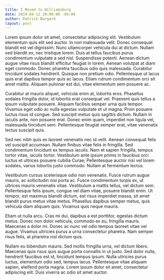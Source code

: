 ```yaml
---
title: I Moved to Williamsburg
date: 2019-04-12 20:00:00 -04:00
author: Patrick Burgard
layout: post
---
```


Lorem ipsum dolor sit amet, consectetur adipiscing elit. Vestibulum elementum quis elit sed auctor. In non malesuada velit. Donec consequat blandit est vel dignissim. Nunc ullamcorper vehicula dui at dictum. Nullam sed blandit ex, nec tristique lorem. Duis at tellus faucibus purus condimentum vulputate a sed nisl. Suspendisse potenti. Aenean dictum augue vitae risus blandit efficitur feugiat in lorem. Aenean volutpat at diam eget commodo. Donec pharetra faucibus odio quis malesuada. Curabitur tincidunt sodales hendrerit. Quisque non pretium odio. Pellentesque ut lacus quis erat dapibus tempor quis ac lacus. Etiam rutrum condimentum orci sit amet mattis. Aliquam pulvinar est dui, vitae elementum sem posuere ac.

Curabitur at mauris aliquet, vehicula enim at, lobortis eros. Phasellus sodales fringilla dolor, id lobortis erat consequat vel. Praesent quis tellus a ipsum vulputate posuere. Aliquam facilisis semper urna quis tempor. Vivamus eget odio ac nulla egestas vulputate et ut magna. Proin posuere luctus risus id congue. Sed suscipit metus quis sagittis dictum. Nullam in iaculis ante, non posuere erat. Donec enim quam, imperdiet non ligula vel, malesuada tincidunt sem. Pellentesque feugiat semper erat, vitae venenatis lectus suscipit quis.

Sed nec nibh quis ex laoreet venenatis nec id velit. Aenean consequat felis vel suscipit accumsan. Nullam finibus vitae felis in fringilla. Sed condimentum tincidunt ex tempus iaculis. Nam et sapien fringilla, tempus tortor vitae, iaculis tortor. Vestibulum ante ipsum primis in faucibus orci luctus et ultrices posuere cubilia Curae; Pellentesque auctor nisi vel lorem sodales, varius lobortis justo commodo. Nullam at fermentum lectus.

Vestibulum cursus scelerisque odio non venenatis. Fusce rutrum augue mauris, ac sollicitudin nisi porta ac. Fusce condimentum turpis ex, ut ultrices mauris venenatis vitae. Vestibulum a mattis tellus, vel dictum sem. Pellentesque felis ipsum, congue vel diam vitae, posuere blandit enim. Ut tempor, est maximus blandit dictum, est risus imperdiet massa, sit amet blandit purus metus vitae metus. Phasellus dapibus semper metus, quis vehicula diam aliquam quis. Vivamus quis neque mauris.

Etiam ut nulla arcu. Cras mi dui, dapibus a est porttitor, egestas dictum metus. Donec non dolor vehicula, commodo ex eu, fringilla mauris. Maecenas a dolor mi. Donec ac nunc vel odio tempus laoreet vitae vel augue. Vivamus ultricies purus a urna consectetur pharetra. Nam semper risus felis, at pharetra nisl dictum quis.

Nullam eu bibendum mauris. Sed mollis fringilla urna, vel dictum libero. Maecenas quis risus quis augue porta convallis in ut justo. Sed dolor nulla, hendrerit faucibus est id, tincidunt tempus ipsum. Nulla ultricies purus luctus, elementum odio sed, tempus lacus. Pellentesque vitae aliquam sapien, eleifend porta magna. Lorem ipsum dolor sit amet, consectetur adipiscing elit. Duis viverra ac odio sit amet auctor.